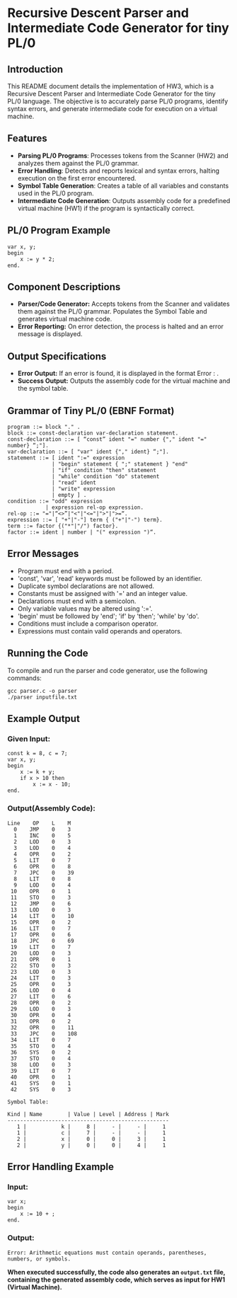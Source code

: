 # Recursive Descent Parser and Intermediate Code Generator for tiny PL/0

## Introduction
This README document details the implementation of HW3, which is a Recursive Descent Parser and Intermediate Code Generator for the tiny PL/0 language. The objective is to accurately parse PL/0 programs, identify syntax errors, and generate intermediate code for execution on a virtual machine.

## Features

- **Parsing PL/0 Programs**: Processes tokens from the Scanner (HW2) and analyzes them against the PL/0 grammar.
- **Error Handling**: Detects and reports lexical and syntax errors, halting execution on the first error encountered.
- **Symbol Table Generation**: Creates a table of all variables and constants used in the PL/0 program.
- **Intermediate Code Generation**: Outputs assembly code for a predefined virtual machine (HW1) if the program is syntactically correct.

## PL/0 Program Example

```pl0
var x, y;
begin
    x := y * 2;
end.
```

## Component Descriptions
- **Parser/Code Generator:** Accepts tokens from the Scanner and validates them against the PL/0 grammar. Populates the Symbol Table and generates virtual machine code.
- **Error Reporting:** On error detection, the process is halted and an error message is displayed.

 ## Output Specifications
- **Error Output:** If an error is found, it is displayed in the format Error : <error message>.
- **Success Output:** Outputs the assembly code for the virtual machine and the symbol table.

## Grammar of Tiny PL/0 (EBNF Format)

```  
program ::= block "." .
block ::= const-declaration var-declaration statement.
const-declaration ::= [ “const” ident "=" number {"," ident "=" number} “;"].
var-declaration ::= [ "var" ident {"," ident} “;"].
statement ::= [ ident ":=" expression
              | "begin" statement { ";" statement } "end"
              | "if" condition "then" statement 
              | "while" condition "do" statement
              | "read" ident 
              | "write" expression 
              | empty ] .  
condition ::= "odd" expression 
            | expression rel-op expression.  
rel-op ::= "="|“<>”|"<"|"<="|">"|">=“.
expression ::= [ "+"|"-"] term { ("+"|"-") term}.
term ::= factor {("*"|"/") factor}. 
factor ::= ident | number | "(" expression ")“.
```

## Error Messages
- Program must end with a period.
- 'const', 'var', 'read' keywords must be followed by an identifier.
- Duplicate symbol declarations are not allowed.
- Constants must be assigned with '=' and an integer value.
- Declarations must end with a semicolon.
- Only variable values may be altered using ':='.
- 'begin' must be followed by 'end'; 'if' by 'then'; 'while' by 'do'.
- Conditions must include a comparison operator.
- Expressions must contain valid operands and operators.

## Running the Code

To compile and run the parser and code generator, use the following commands:
```
gcc parser.c -o parser
./parser inputfile.txt
```

## Example Output

### Given Input:
```
const k = 8, c = 7;
var x, y;
begin
    x := k + y;
    if x > 10 then
        x := x - 10;
end.
```
### Output(Assembly Code):
```
Line    OP    L    M
  0    JMP    0    3
  1    INC    0    5
  2    LOD    0    3
  3    LOD    0    4
  4    OPR    0    2
  5    LIT    0    7
  6    OPR    0    8
  7    JPC    0    39
  8    LIT    0    8
  9    LOD    0    4
 10    OPR    0    1
 11    STO    0    3
 12    JMP    0    6
 13    LOD    0    3
 14    LIT    0    10
 15    OPR    0    2
 16    LIT    0    7
 17    OPR    0    6
 18    JPC    0    69
 19    LIT    0    7
 20    LOD    0    3
 21    OPR    0    1
 22    STO    0    3
 23    LOD    0    3
 24    LIT    0    3
 25    OPR    0    3
 26    LOD    0    4
 27    LIT    0    6
 28    OPR    0    2
 29    LOD    0    3
 30    OPR    0    4
 31    OPR    0    2
 32    OPR    0    11
 33    JPC    0    108
 34    LIT    0    7
 35    STO    0    4
 36    SYS    0    2
 37    STO    0    4
 38    LOD    0    3
 39    LIT    0    7
 40    OPR    0    1
 41    SYS    0    1
 42    SYS    0    3

Symbol Table:

Kind | Name        | Value | Level | Address | Mark
---------------------------------------------------
   1 |           k |     8 |     - |     - |     1
   1 |           c |     7 |     - |     - |     1
   2 |           x |     0 |     0 |     3 |     1
   2 |           y |     0 |     0 |     4 |     1
```

## Error Handling Example

### Input:
```
var x;
begin
    x := 10 + ;
end.
```

### Output:
```
Error: Arithmetic equations must contain operands, parentheses, numbers, or symbols.
```

**When executed successfully, the code also generates an `output.txt` file, containing the generated assembly code, which serves as input for HW1 (Virtual Machine).**
